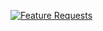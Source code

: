 [![Feature Requests](http://feathub.com/andbiblelexicon/bible-lexicon?format=svg)](http://feathub.com/andbiblelexicon/bible-lexicon)